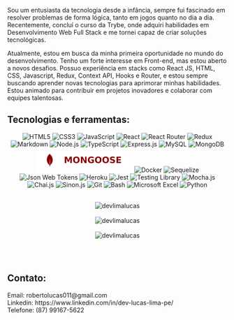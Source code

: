   <p>Sou um entusiasta da tecnologia desde a infância, sempre fui fascinado em resolver problemas de forma lógica, tanto em jogos quanto no dia a dia. Recentemente, concluí o curso da Trybe, onde adquiri habilidades em Desenvolvimento Web Full Stack e me tornei capaz de criar soluções tecnológicas.

Atualmente, estou em busca da minha primeira oportunidade no mundo do desenvolvimento. Tenho um forte interesse em Front-end, mas estou aberto a novos desafios. Possuo experiência em stacks como React JS, HTML, CSS, Javascript, Redux, Context API, Hooks e Router, e estou sempre buscando aprender novas tecnologias para aprimorar minhas habilidades. Estou animado para contribuir em projetos inovadores e colaborar com equipes talentosas.</p>

<h2>Tecnologias e ferramentas:</h2>

 <div align="center">
    <img
      src="https://img.shields.io/badge/HTML5-E34F26?style=for-the-badge&logo=html5&logoColor=white"
      alt="HTML5"
    />
    <img
      src="https://img.shields.io/badge/CSS3-1572B6?style=for-the-badge&logo=css3&logoColor=white"
      alt="CSS3"
    />
    <img
      src="https://img.shields.io/badge/JavaScript-F7DF1E?style=for-the-badge&logo=javascript&logoColor=black"
      alt="JavaScript"
    />
    <img
      src="https://img.shields.io/badge/React-20232A?style=for-the-badge&logo=react&logoColor=61DAFB"
      alt="React"
    />
    <img
      src="https://img.shields.io/badge/React_Router-CA4245?style=for-the-badge&logo=react-router&logoColor=white"
      alt="React Router"
    />
    <img
      src="https://img.shields.io/badge/Redux-593D88?style=for-the-badge&logo=redux&logoColor=white"
      alt="Redux"
    />
    <img
      src="https://img.shields.io/badge/Markdown-000000?style=for-the-badge&logo=markdown&logoColor=white"
      alt="Markdown"
    />
    <img
      src="https://img.shields.io/badge/Node.js-43853D?style=for-the-badge&logo=node.js&logoColor=white"
      alt="Node.js"
    />
    <img
      src="https://img.shields.io/badge/TypeScript-007ACC?style=for-the-badge&logo=typescript&logoColor=white"
      alt="TypeScript"
    />
    <img
      src="https://img.shields.io/badge/Express.js-404D59?style=for-the-badge"
      alt="Express.js"
    />
    <img
      src="https://img.shields.io/badge/MySQL-00000F?style=for-the-badge&logo=mysql&logoColor=white"
      alt="MySQL"
    />
    <img
      src="https://img.shields.io/badge/MongoDB-4EA94B?style=for-the-badge&logo=mongodb&logoColor=white"
      alt="MongoDB"
    />
    <img
      src="./badges/mongoose.svg"
      alt="Mongoose"
    />
    <img
      src="https://img.shields.io/badge/docker-%230db7ed.svg?style=for-the-badge&logo=docker&logoColor=white"
      alt="Docker"
    />
    <img
      src="https://img.shields.io/badge/sequelize-323330?style=for-the-badge&logo=sequelize&logoColor=blue"
      alt="Sequelize"
    />
    <img
      src="https://img.shields.io/badge/json%20web%20tokens-323330?style=for-the-badge&logo=json-web-tokens&logoColor=pink"
      alt="Json Web Tokens"
    />
    <img
      src="https://img.shields.io/badge/Heroku-430098?style=for-the-badge&logo=heroku&logoColor=white"
      alt="Heroku"
    />
      <img
      src="https://img.shields.io/badge/Jest-323330?style=for-the-badge&logo=Jest&logoColor=white"
      alt="Jest"
    />
    <img
      src="https://img.shields.io/badge/testing%20library-323330?style=for-the-badge&logo=testing-library&logoColor=red"
      alt="Testing Library"
    />
    <img
      src="https://img.shields.io/badge/mocha.js-323330?style=for-the-badge&logo=mocha&logoColor=Brown"
      alt="Mocha.js"
    />
    <img
      src="https://img.shields.io/badge/chai.js-323330?style=for-the-badge&logo=chai&logoColor=red"
      alt="Chai.js"
    />
    <img
      src="https://img.shields.io/badge/sinon.js-323330?style=for-the-badge&logo=sinon"
      alt="Sinon.js"
    />
      <img
      src="https://img.shields.io/badge/GIT-E44C30?style=for-the-badge&logo=git&logoColor=whitee"
      alt="Git"
    />
    <img
      src="https://img.shields.io/badge/GNU%20Bash-4EAA25?style=for-the-badge&logo=GNU%20Bash&logoColor=white"
      alt="Bash"
    />
    <img
      src="https://img.shields.io/badge/Microsoft_Excel-217346?style=for-the-badge&logo=microsoft-excel&logoColor=white"
      alt="Microsoft Excel"
    />
    <img
      src="https://img.shields.io/badge/Python-3776AB?style=for-the-badge&logo=python&logoColor=white"
      alt="Python"
    />
</div>
<br>
<div>
<p align="center">
  <img src="https://github-readme-stats.vercel.app/api?username=devlimalucas&show_icons=true&locale=en" alt="devlimalucas" width=400px />
  <br>
  <br>
  <img src="https://github-readme-stats.vercel.app/api/top-langs?username=devlimalucas&show_icons=true&locale=en&layout=compact" alt="devlimalucas" width=400px />
  <br>
  <br>
  <img src="https://github-readme-streak-stats.herokuapp.com/?user=devlimalucas&" alt="devlimalucas" width=400px />
</p>
<br>
</div>
<br>
<h2>Contato:</h2>
<div>Email: robertolucas011@gmail.com</div>
<div>Linkedin: https://www.linkedin.com/in/dev-lucas-lima-pe/</div>
<div>Telefone: (87) 99167-5622</div>
<br>
